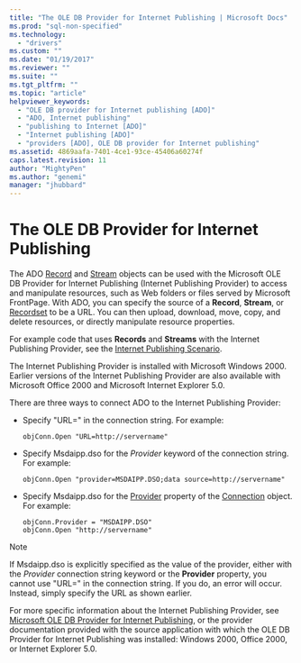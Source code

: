 ```yaml
---
title: "The OLE DB Provider for Internet Publishing | Microsoft Docs"
ms.prod: "sql-non-specified"
ms.technology:
  - "drivers"
ms.custom: ""
ms.date: "01/19/2017"
ms.reviewer: ""
ms.suite: ""
ms.tgt_pltfrm: ""
ms.topic: "article"
helpviewer_keywords: 
  - "OLE DB provider for Internet publishing [ADO]"
  - "ADO, Internet publishing"
  - "publishing to Internet [ADO]"
  - "Internet publishing [ADO]"
  - "providers [ADO], OLE DB provider for Internet publishing"
ms.assetid: 4869aafa-7401-4ce1-93ce-45406a60274f
caps.latest.revision: 11
author: "MightyPen"
ms.author: "genemi"
manager: "jhubbard"
---
```

# The OLE DB Provider for Internet Publishing
The ADO [Record](../../../ado/reference/ado-api/record-object-ado.md) and [Stream](../../../ado/reference/ado-api/stream-object-ado.md) objects can be used with the Microsoft OLE DB Provider for Internet Publishing (Internet Publishing Provider) to access and manipulate resources, such as Web folders or files served by Microsoft FrontPage. With ADO, you can specify the source of a **Record**, **Stream**, or [Recordset](../../../ado/reference/ado-api/recordset-object-ado.md) to be a URL. You can then upload, download, move, copy, and delete resources, or directly manipulate resource properties.  
  
 For example code that uses **Records** and **Streams** with the Internet Publishing Provider, see the [Internet Publishing Scenario](../../../ado/guide/data/internet-publishing-scenario.md).  
  
 The Internet Publishing Provider is installed with Microsoft Windows 2000. Earlier versions of the Internet Publishing Provider are also available with Microsoft Office 2000 and Microsoft Internet Explorer 5.0.  
  
 There are three ways to connect ADO to the Internet Publishing Provider:  
  
-   Specify "URL=" in the connection string. For example:  
  
    ```  
    objConn.Open "URL=http://servername"  
    ```  
  
-   Specify Msdaipp.dso for the *Provider* keyword of the connection string. For example:  
  
    ```  
    objConn.Open "provider=MSDAIPP.DSO;data source=http://servername"  
    ```  
  
-   Specify Msdaipp.dso for the [Provider](../../../ado/reference/ado-api/provider-property-ado.md) property of the [Connection](../../../ado/reference/ado-api/connection-object-ado.md) object. For example:  
  
    ```  
    objConn.Provider = "MSDAIPP.DSO"  
    objConn.Open "http://servername"  
    ```  
  
> [!NOTE]
>  If Msdaipp.dso is explicitly specified as the value of the provider, either with the *Provider* connection string keyword or the **Provider** property, you cannot use "URL=" in the connection string. If you do, an error will occur. Instead, simply specify the URL as shown earlier.  
  
 For more specific information about the Internet Publishing Provider, see [Microsoft OLE DB Provider for Internet Publishing](../../../ado/guide/appendixes/microsoft-ole-db-provider-for-internet-publishing.md), or the provider documentation provided with the source application with which the OLE DB Provider for Internet Publishing was installed: Windows 2000, Office 2000, or Internet Explorer 5.0.